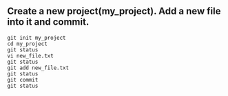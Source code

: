 ## Create a new project(my_project). Add a new file into it and commit.
```
git init my_project
cd my_project
git status
vi new_file.txt
git status
git add new_file.txt
git status
git commit
git status
```
